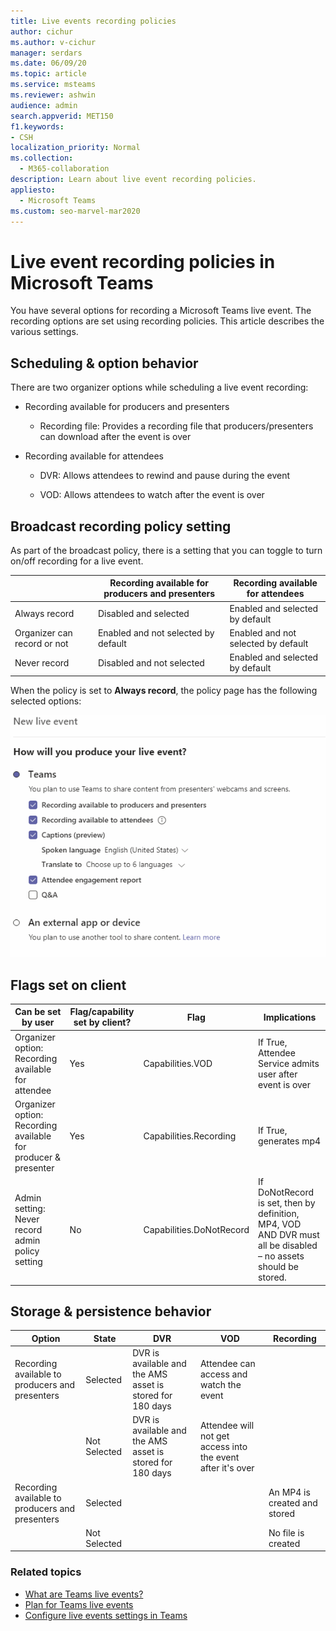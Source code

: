 ```yaml
---
title: Live events recording policies
author: cichur
ms.author: v-cichur
manager: serdars
ms.date: 06/09/20
ms.topic: article
ms.service: msteams
ms.reviewer: ashwin
audience: admin
search.appverid: MET150
f1.keywords:
- CSH
localization_priority: Normal
ms.collection: 
  - M365-collaboration
description: Learn about live event recording policies.
appliesto: 
  - Microsoft Teams
ms.custom: seo-marvel-mar2020
---
```


# Live event recording policies in Microsoft Teams

You have several options for recording a Microsoft Teams live event. The recording options are set using recording policies. This article describes the various settings.

## Scheduling & option behavior

There are two organizer options while scheduling a live event recording:

- Recording available for producers and presenters

  - Recording file: Provides a recording file that producers/presenters can download after the event is over

- Recording available for attendees

  - DVR: Allows attendees to rewind and pause during the event

  - VOD: Allows attendees to watch after the event is over

## Broadcast recording policy setting

As part of the broadcast policy, there is a setting that you can toggle to turn on/off recording for a live event.

|                                 | Recording available for producers and presenters | Recording available for attendees |
| ------------------------------- | ---------------------------------------------------- | ------------------------------------- |
| Always record               | Disabled and selected                                | Enabled and selected by default       |
| Organizer can record or not | Enabled and not selected by default                  | Enabled and not selected by default   |
| Never record               | Disabled and not selected                            | Enabled and selected by default       |

When the policy is set to **Always record**, the policy page has the following selected options:

![Screen shot of live events policy settings](../media/live-event-policies.png "Screen shot of live events policy settings in the Microsoft Teams admin center")

## Flags set on client

| Can be set by user                                         | Flag/capability set by client? | Flag                 | Implications                                                                                              |
| -------------------------------------------------------------- | ---------------------------------- | ------------------------ | -------------------------------------------------------------------------------------------------------------- |
| Organizer option: Recording available for attendee             | Yes                                | Capabilities.VOD         | If True, Attendee Service admits user after event is over                                                      |
| Organizer option: Recording available for producer & presenter | Yes                                | Capabilities.Recording   | If True, generates mp4                                                                                         |
| Admin setting: Never record admin policy setting               | No                                 | Capabilities.DoNotRecord | If DoNotRecord is set, then by definition, MP4, VOD AND DVR must all be disabled – no assets should be stored. |

## Storage & persistence behavior

| Option                                       | State   | DVR                                                   | VOD                                                     | Recording                |
| ------------------------------------------------ | ------------ | --------------------------------------------------------- | ----------------------------------------------------------- | ---------------------------- |
| Recording available to producers and presenters | Selected     | DVR is available and the AMS asset is stored for 180 days | Attendee can access and watch the event                     |                              |
|                                                  | Not Selected | DVR is available and the AMS asset is stored for 180 days | Attendee will not get access into the event after it's over |                              |
| Recording available to producers and presenters | Selected     |                                                           |                                                             | An MP4 is created and stored |
|                                                  | Not Selected |                                                           |                                                             | No file is created           |

### Related topics

- [What are Teams live events?](what-are-teams-live-events.md)
- [Plan for Teams live events](plan-for-teams-live-events.md)
- [Configure live events settings in Teams](configure-teams-live-events.md)
